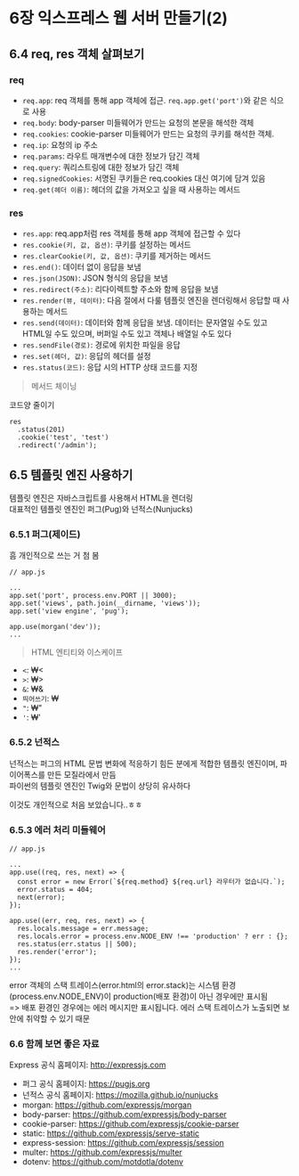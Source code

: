 # 6장 익스프레스 웹 서버 만들기(2)

## 6.4 req, res 객체 살펴보기

### req

- `req.app`: req 객체를 통해 app 객체에 접근. `req.app.get('port')`와 같은 식으로 사용
- `req.body`: body-parser 미들웨어가 만드는 요청의 본문을 해석한 객체
- `req.cookies`: cookie-parser 미들웨어가 만드는 요청의 쿠키를 해석한 객체.
- `req.ip`: 요청의 ip 주소
- `req.params`: 라우트 매개변수에 대한 정보가 담긴 객체
- `req.query`: 쿼리스트링에 대한 정보가 담긴 객체
- `req.signedCookies`: 서명된 쿠키들은 req.cookies 대신 여기에 담겨 있음
- `req.get(헤더 이름)`: 헤더의 값을 가져오고 싶을 때 사용하는 메서드

### res

- `res.app`: req.app처럼 res 객체를 통해 app 객체에 접근할 수 있다
- `res.cookie(키, 값, 옵션)`: 쿠키를 설정하는 메서드
- `res.clearCookie(키, 값, 옵션)`: 쿠키를 제거하는 메서드
- `res.end()`: 데이터 없이 응답을 보냄
- `res.json(JSON)`: JSON 형식의 응답을 보냄
- `res.redirect(주소)`: 리다이렉트할 주소와 함께 응답을 보냄
- `res.render(뷰, 데이터)`: 다음 절에서 다룰 템플릿 엔진을 렌더링해서 응답할 때 사용하는 메서드
- `res.send(데이터)`: 데이터와 함께 응답을 보냄. 데이터는 문자열일 수도 있고 HTML일 수도 있으며, 버퍼일 수도 있고 객체나 배열일 수도 있다
- `res.sendFile(경로)`: 경로에 위치한 파일을 응답
- `res.set(헤더, 값)`: 응답의 헤더를 설정
- `res.status(코드)`: 응답 시의 HTTP 상태 코드를 지정

> 메서드 체이닝

코드양 줄이기

```
res
  .status(201)
  .cookie('test', 'test')
  .redirect('/admin');
```

## 6.5 템플릿 엔진 사용하기

템플릿 엔진은 자바스크립트를 사용해서 HTML을 렌더링  
대표적인 템플릿 엔진인 퍼그(Pug)와 넌적스(Nunjucks)

### 6.5.1 퍼그(제이드)

흠 개인적으로 쓰는 거 첨 봄

```JS
// app.js

...
app.set('port', process.env.PORT || 3000);
app.set('views', path.join(__dirname, 'views'));
app.set('view engine', 'pug');

app.use(morgan('dev'));
...
```

> HTML 엔티티와 이스케이프

- `<`: ₩&lt;
- `>`: ₩&gt;
- `&`: ₩&amp;
- `띄어쓰기`: ₩&nbsp;
- `"`: ₩&quot;
- `'`: ₩&apos;

### 6.5.2 넌적스

넌적스는 퍼그의 HTML 문법 변화에 적응하기 힘든 분에게 적합한 템플릿 엔진이며, 파이어폭스를 만든 모질라에서 만듬  
파이썬의 템플릿 엔진인 Twig와 문법이 상당히 유사하다

이것도 개인적으로 처음 보았습니다..ㅎㅎ

### 6.5.3 에러 처리 미들웨어

```JS
// app.js

...
app.use((req, res, next) => {
  const error = new Error(`${req.method} ${req.url} 라우터가 없습니다.`);
  error.status = 404;
  next(error);
});

app.use((err, req, res, next) => {
  res.locals.message = err.message;
  res.locals.error = process.env.NODE_ENV !== 'production' ? err : {};
  res.status(err.status || 500);
  res.render('error');
});
...

```

error 객체의 스택 트레이스(error.html의 error.stack)는 시스템 환경(process.env.NODE_ENV)이 production(배포 환경)이 아닌 경우에만 표시됨  
=> 배포 환경인 경우에는 에러 메시지만 표시됩니다. 에러 스택 트레이스가 노출되면 보안에 취약할 수 있기 때문

### 6.6 함께 보면 좋은 자료

Express 공식 홈페이지: http://expressjs.com

- 퍼그 공식 홈페이지: https://pugjs.org
- 넌적스 공식 홈페이지: https://mozilla.github.io/nunjucks
- morgan: https://github.com/expressjs/morgan
- body-parser: https://github.com/expressjs/body-parser
- cookie-parser: https://github.com/expressjs/cookie-parser
- static: https://github.com/expressjs/serve-static
- express-session: https://github.com/expressjs/session
- multer: https://github.com/expressjs/multer
- dotenv: https://github.com/motdotla/dotenv
